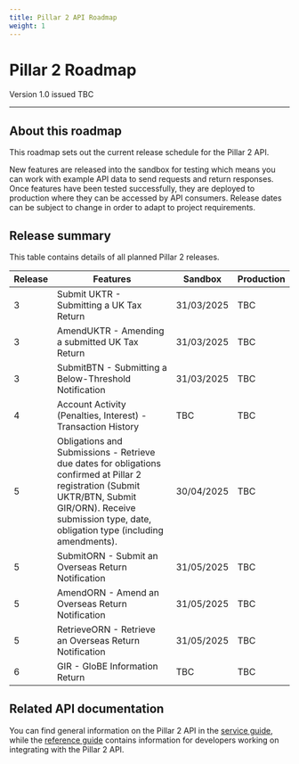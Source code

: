 ```yaml
---
title: Pillar 2 API Roadmap
weight: 1
---
```


# Pillar 2 Roadmap

Version 1.0 issued TBC
***

## About this roadmap

This roadmap sets out the current release schedule for the Pillar 2 API. 

New features are released into the sandbox for testing which means you can work with example API data to send requests and return responses. Once features have been tested successfully, they are deployed to production where they can be accessed by API consumers. Release dates can be subject to change in order to adapt to project requirements. 

## Release summary

This table contains details of all planned Pillar 2 releases. 

<table>
<thead>
<tr>
<th>Release</th>
<th>Features</th>
<th>Sandbox</th>
<th>Production</th>
</tr>
</thead>
<tbody>
<tr>
<td>3</td>
<td>Submit UKTR - Submitting a UK Tax Return</td>
<td>31/03/2025</td>
<td>TBC</td>
</tr>
<tr>
<td>3</td>
<td>AmendUKTR - Amending a submitted UK Tax Return</td>
<td>31/03/2025</td>
<td>TBC</td>
</tr>
<tr>
<td>3</td>
<td>SubmitBTN - Submitting a Below-Threshold Notification</td>
<td>31/03/2025</td>
<td>TBC</td>
</tr>
<tr>
<td>4</td>
<td>Account Activity (Penalties, Interest) - Transaction History</td>
<td>TBC</td>
<td>TBC</td>
</tr>
<tr>
<td>5</td>
<td>Obligations and Submissions - Retrieve due dates for obligations confirmed at Pillar 2 registration (Submit UKTR/BTN, Submit GIR/ORN). Receive submission type, date, obligation type (including amendments).</td>
<td>30/04/2025</td>
<td>TBC</td>
</tr>
<tr>
<td>5</td>
<td>SubmitORN - Submit an Overseas Return Notification</td>
</td>
<td>31/05/2025</td>
<td>TBC</td>
</tr>
<tr>
<td>5</td>
<td>AmendORN - Amend an Overseas Return Notification</td>
<td>31/05/2025</td>
<td>TBC</td>
</tr>
<tr>
<td>5</td>
<td>RetrieveORN - Retrieve an Overseas Return Notification</td>
<td>31/05/2025</td>
<td>TBC</td>
</tr>
<tr>
<td>6</td>
<td>GIR - GloBE Information Return</td>
<td>TBC</td>
<td>TBC</td>
</tr>
</tbody>
</table>

## Related API documentation

You can find general information on the Pillar 2 API in the [service guide](https://developer.service.hmrc.gov.uk/guides/pillar2-service-guide), while the [reference guide](https://developer.service.hmrc.gov.uk/api-documentation/docs/api/service/pillar2-submission-api/1.0) contains information for developers working on integrating with the Pillar 2 API. 


